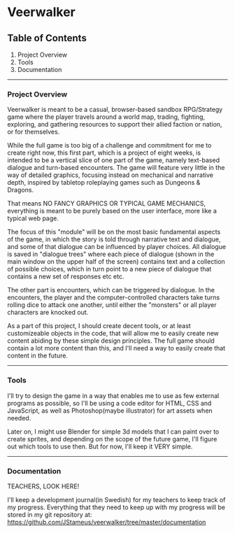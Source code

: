 # Veerwalker

## Table of Contents

  1. Project Overview
  2. Tools
  3. Documentation

---
  
### Project Overview

Veerwalker is meant to be a casual, browser-based sandbox RPG/Strategy game where the player
travels around a world map, trading, fighting, exploring, and gathering resources to
support their allied faction or nation, or for themselves. 

While the full game is too big of a challenge and commitment for me to create right now, 
this first part, which is a project of eight weeks, is intended to be a vertical slice of
one part of the game, namely text-based dialogue and turn-based encounters. The game will 
feature very little in the way of detailed graphics, focusing instead on mechanical and 
narrative depth, inspired by tabletop roleplaying games such as Dungeons & Dragons. 

That means NO FANCY GRAPHICS OR TYPICAL GAME MECHANICS, everything is meant to be purely 
based on the user interface, more like a typical web page.

The focus of this "module" will be on the most basic fundamental aspects of the game, in
which the story is told through narrative text and dialogue, and some of that dialogue can 
be influenced by player choices. All dialogue is saved in "dialogue trees" where each piece of dialogue
(shown in the main window on the upper half of the screen) contains text and a collection of possible
choices, which in turn point to a new piece of dialogue that contains a new set of responses etc etc. 

The other part is encounters, which can be triggered by dialogue. In the encounters, the player and the 
computer-controlled characters take turns rolling dice to attack one another, until either the "monsters" or
all player characters are knocked out. 

As a part of this project, I should create decent tools, or at least customizeable objects in the code, that
will allow me to easily create new content abiding by these simple design principles. The full game should 
contain a lot more content than this, and I'll need a way to easily create that content in the future.

---

### Tools

I'll try to design the game in a way that enables me to use as few external programs as possible, 
so I'll be using a code editor for HTML, CSS and JavaScript, as well as Photoshop(maybe illustrator) for
art assets when needed. 

Later on, I might use Blender for simple 3d models that I can paint over to create sprites, and depending 
on the scope of the future game, I'll figure out which tools to use then. But for now, I'll keep it VERY simple.

---

### Documentation

TEACHERS, LOOK HERE!

I'll keep a development journal(in Swedish) for my teachers to keep track of my progress. Everything that they
need to keep up with my progress will be stored in my git repository at: 
  https://github.com/JStameus/veerwalker/tree/master/documentation

